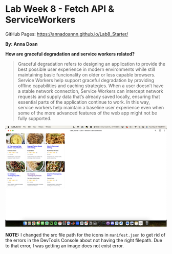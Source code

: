 # Lab Week 8 - Fetch API & ServiceWorkers

GitHub Pages: https://annadoannn.github.io/Lab8_Starter/

**By: Anna Doan**

**How are graceful degradation and service workers related?**
> Graceful degradation refers to designing an application to provide the best possible user experience in modern environments while still maintaining basic funcionality on older or less capable browsers. Service Workers help support graceful degradation by providing offline capabilities and caching strategies. When a user doesn’t have a stable network connection, Service Workers can intercept network requests and supply data that’s already saved locally, ensuring that essential parts of the application continue to work. In this way, service workers help maintain a baseline user experience even when some of the more advanced features of the web app might not be fully supported.

![PWA Image](pwa.png)

**NOTE:** I changed the src file path for the icons in `manifest.json` to get rid of the errors in the DevTools Console about not having the right filepath. Due to that error, I was getting an image does not exist error. 